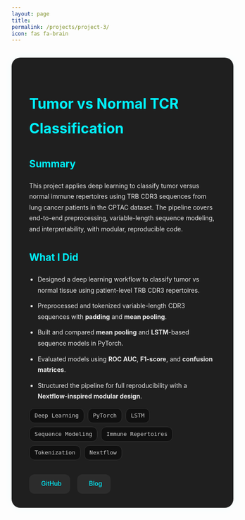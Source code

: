 ```yaml
---
layout: page
title:  
permalink: /projects/project-3/
icon: fas fa-brain
---
```


<style>
.project-container {
  background: #1f1f1f;
  padding: 2rem 2.5rem;
  border-radius: 20px;
  box-shadow: 0 0 20px rgba(0, 255, 255, 0.05);
  margin-top: 2rem;
  color: #eaeaea;
  line-height: 1.75;
}

.project-container h1 {
  color: #00f2ff;
  font-size: 2rem;
  margin-bottom: 0.3rem;
}

.project-container .meta {
  font-size: 0.9rem;
  color: #999;
  margin-bottom: 1.5rem;
}

.project-container h2 {
  font-size: 1.4rem;
  margin-top: 2rem;
  color: #00f2ff;
}

.project-container ul {
  margin-top: 1rem;
  padding-left: 1.2rem;
}

.project-container li {
  margin-bottom: 0.7rem;
}

.project-tags {
  display: flex;
  flex-wrap: wrap;
  gap: 0.5rem;
  margin: 0.5rem 0 2rem;
}

.project-tag {
  background: #101010;
  color: #ccc;
  border: 1px solid #333;
  padding: 0.3rem 0.7rem;
  font-size: 0.8rem;
  border-radius: 12px;
  font-family: monospace;
}

.project-links {
  margin-top: 2.5rem;
  display: flex;
  gap: 1.2rem;
  flex-wrap: wrap;
}

.project-links a {
  display: inline-flex;
  align-items: center;
  gap: 0.5rem;
  background: #2c2c2c;
  color: #00f2ff;
  padding: 0.6rem 1.2rem;
  border-radius: 12px;
  font-weight: 500;
  text-decoration: none;
  transition: background 0.3s ease;
}

.project-links a:hover {
  background: #00f2ff;
  color: #000;
}

.project-links i {
  font-size: 1rem;
}
</style>

<div class="project-container">

  <h1>Tumor vs Normal TCR Classification</h1>

  <h2>Summary</h2>
  <p>
    This project applies deep learning to classify tumor versus normal immune repertoires using TRB CDR3 sequences from lung cancer patients in the CPTAC dataset. The pipeline covers end-to-end preprocessing, variable-length sequence modeling, and interpretability, with modular, reproducible code.
  </p>

  <h2>What I Did</h2>
  <ul>
    <li>Designed a deep learning workflow to classify tumor vs normal tissue using patient-level TRB CDR3 repertoires.</li>
    <li>Preprocessed and tokenized variable-length CDR3 sequences with <strong>padding</strong> and <strong>mean pooling</strong>.</li>
    <li>Built and compared <strong>mean pooling</strong> and <strong>LSTM</strong>-based sequence models in PyTorch.</li>
    <li>Evaluated models using <strong>ROC AUC</strong>, <strong>F1-score</strong>, and <strong>confusion matrices</strong>.</li>
    <li>Structured the pipeline for full reproducibility with a <strong>Nextflow-inspired modular design</strong>.</li>
  </ul>

  <div class="project-tags">
    <span class="project-tag">Deep Learning</span>
    <span class="project-tag">PyTorch</span>
    <span class="project-tag">LSTM</span>
    <span class="project-tag">Sequence Modeling</span>
    <span class="project-tag">Immune Repertoires</span>
    <span class="project-tag">Tokenization</span>
    <span class="project-tag">Nextflow</span>
  </div>

  <div class="project-links" style="margin-top: 1rem; display: flex; gap: 1rem;">
    <a href="https://github.com/Tushar-bioinfo/DL-TCR-TRB-CDR3-Classification" target="_blank" style="text-decoration: none; color: #00f2ff;">
      <i class="fab fa-github"></i> GitHub
    </a>
    <a href="https://tushar-bioinfo.github.io/learning-bioinformatics/posts/TRB-CDR3-DL/" target="_blank" style="text-decoration: none; color: #00f2ff;">
      <i class="fas fa-book-open"></i> Blog
    </a>
  </div>

</div>

